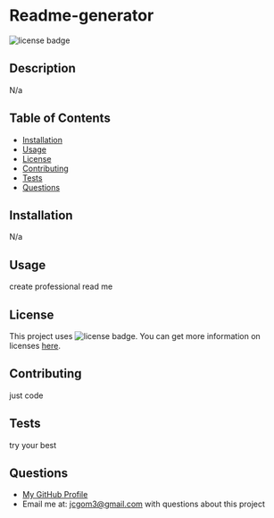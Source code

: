 # Readme-generator
  ![license badge](https://img.shields.io/badge/license-MIT-brightgreen)
  ## Description
  N/a
  ## Table of Contents
  * [Installation](#installation)
  * [Usage](#usage)
  * [License](#license)
  * [Contributing](#contributing)
  * [Tests](#tests)
  * [Questions](#questions)
  ## Installation
  N/a
  ## Usage
  create professional read me
  ## License
  This project uses ![license badge](https://img.shields.io/badge/license-MIT-brightgreen). You can get more information on licenses [here](https://choosealicense.com/).
  ## Contributing
  just code
  ## Tests
  try your best
  ## Questions
  * [My GitHub Profile](https://github.com/jcgom3)
  * Email me at: [jcgom3@gmail.com](mailto:jcgom3@gmail.com) with questions about this project
